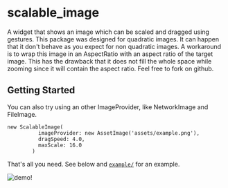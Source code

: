 # scalable_image

A widget that shows an image which can be scaled and dragged using gestures.
This package was designed for quadratic images. It can happen that it don't behave as you expect for non quadratic images.
A workaround is to wrap this image in an AspectRatio with an aspect ratio of the target image.
This has the drawback that it does not fill the whole space while zooming since it will contain the aspect ratio.
Feel free to fork on github.

## Getting Started

You can also try using an other ImageProvider, like NetworkImage and FileImage.
```
new ScalableImage(
          imageProvider: new AssetImage('assets/example.png'),
          dragSpeed: 4.0,
          maxScale: 16.0
        )
```


That's all you need. See below and [`example/`](https://github.com/epnw/scalable_image/tree/master/example)
for an example.

![demo!](https://raw.githubusercontent.com/epnw/scalable_image/master/example/demo.gif)